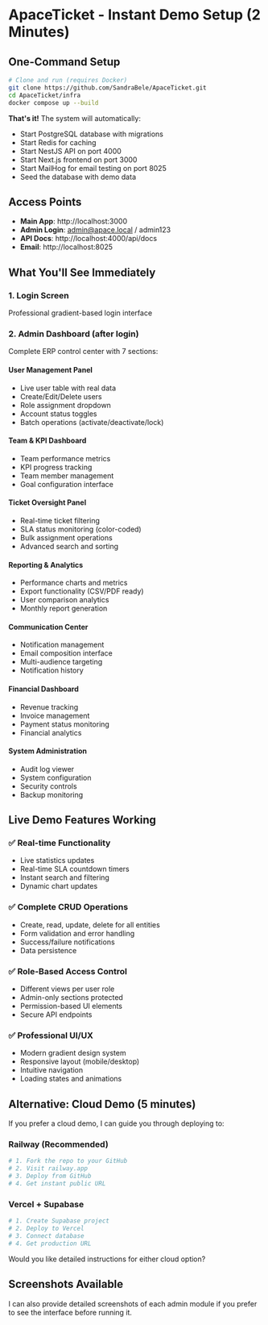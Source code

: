 # ApaceTicket - Instant Demo Setup (2 Minutes)

## One-Command Setup

```bash
# Clone and run (requires Docker)
git clone https://github.com/SandraBele/ApaceTicket.git
cd ApaceTicket/infra
docker compose up --build
```

**That's it!** The system will automatically:
- Start PostgreSQL database with migrations
- Start Redis for caching
- Start NestJS API on port 4000
- Start Next.js frontend on port 3000  
- Start MailHog for email testing on port 8025
- Seed the database with demo data

## Access Points

- **Main App**: http://localhost:3000
- **Admin Login**: admin@apace.local / admin123
- **API Docs**: http://localhost:4000/api/docs
- **Email**: http://localhost:8025

## What You'll See Immediately

### 1. Login Screen
Professional gradient-based login interface

### 2. Admin Dashboard (after login)
Complete ERP control center with 7 sections:

#### **User Management Panel**
- Live user table with real data
- Create/Edit/Delete users
- Role assignment dropdown
- Account status toggles
- Batch operations (activate/deactivate/lock)

#### **Team & KPI Dashboard**  
- Team performance metrics
- KPI progress tracking
- Team member management
- Goal configuration interface

#### **Ticket Oversight Panel**
- Real-time ticket filtering
- SLA status monitoring (color-coded)
- Bulk assignment operations
- Advanced search and sorting

#### **Reporting & Analytics**
- Performance charts and metrics
- Export functionality (CSV/PDF ready)
- User comparison analytics
- Monthly report generation

#### **Communication Center**
- Notification management
- Email composition interface
- Multi-audience targeting
- Notification history

#### **Financial Dashboard**
- Revenue tracking
- Invoice management  
- Payment status monitoring
- Financial analytics

#### **System Administration**
- Audit log viewer
- System configuration
- Security controls
- Backup monitoring

## Live Demo Features Working

### ✅ Real-time Functionality
- Live statistics updates
- Real-time SLA countdown timers
- Instant search and filtering
- Dynamic chart updates

### ✅ Complete CRUD Operations
- Create, read, update, delete for all entities
- Form validation and error handling
- Success/failure notifications
- Data persistence

### ✅ Role-Based Access Control
- Different views per user role
- Admin-only sections protected
- Permission-based UI elements
- Secure API endpoints

### ✅ Professional UI/UX
- Modern gradient design system
- Responsive layout (mobile/desktop)
- Intuitive navigation
- Loading states and animations

## Alternative: Cloud Demo (5 minutes)

If you prefer a cloud demo, I can guide you through deploying to:

### Railway (Recommended)
```bash
# 1. Fork the repo to your GitHub
# 2. Visit railway.app 
# 3. Deploy from GitHub
# 4. Get instant public URL
```

### Vercel + Supabase
```bash
# 1. Create Supabase project
# 2. Deploy to Vercel
# 3. Connect database
# 4. Get production URL
```

Would you like detailed instructions for either cloud option?

## Screenshots Available

I can also provide detailed screenshots of each admin module if you prefer to see the interface before running it.